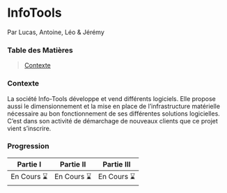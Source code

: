 # InfoTools

Par Lucas, Antoine, Léo & Jérémy

### Table des Matières

> [Contexte](#Contexte)  

### Contexte
La société Info-Tools développe et vend différents logiciels. Elle propose aussi le dimensionnement 
et la mise en place de l’infrastructure matérielle nécessaire au bon fonctionnement de ses différentes solutions logicielles.  
C’est dans son activité de démarchage de nouveaux clients que ce projet vient s’inscrire.

### Progression

|   Partie I   |    Partie II   |   Partie III   |
| ------------ | -------------- | -------------- |
|  En Cours ⌛ |   En Cours ⌛  |   En Cours ⌛  |
